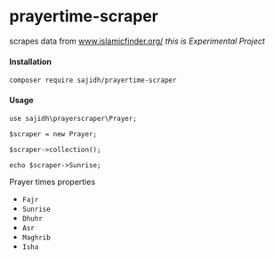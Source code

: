 # prayertime-scraper
 scrapes data from www.islamicfinder.org/  _this is Experimental Project_
#### Installation
<pre><code>composer require sajidh/prayertime-scraper
</code></pre>

#### Usage

<code>use sajidh\prayerscraper\Prayer;</code>
<br />

<code>$scraper = new Prayer;</code>
<br />

<code>$scraper->collection();</code>
<br />

<code>echo $scraper->Sunrise;</code>

Prayer times properties
* `Fajr` 
* `Sunrise` 
* `Dhuhr` 
* `Asr` 
* `Maghrib` 
* `Isha` 

